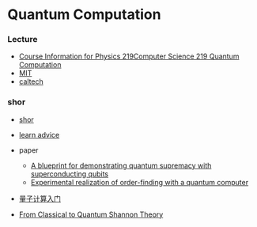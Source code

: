 # Quantum Computation

### Lecture
- [Course Information for Physics 219Computer Science 219 Quantum Computation](http://www.theory.caltech.edu/people/preskill/ph229/)
- [MIT](https://courses.edx.org/courses/course-v1:MITx+8.370.3x+1T2018/courseware/welcome/Introduction_to_8_370_3x/?child=first)
- [caltech](http://www.theory.caltech.edu/~preskill/ph229/#lecture)


### shor
- [shor](http://www-math.mit.edu/~shor/)

- [learn advice](http://www.mit.edu/~aram/advice/quantum.html)
- paper
  - [A blueprint for demonstrating quantum supremacy with superconducting qubits](https://arxiv.org/abs/1709.06678)
  - [Experimental realization of order-finding with a quantum computer](http://xxx.lanl.gov/abs/quant-ph/0007017)
- [量子计算入门](https://www.ibm.com/developerworks/cn/linux/other/quant/index.html)


- [From Classical to Quantum Shannon
Theory](https://arxiv.org/pdf/1106.1445.pdf)


